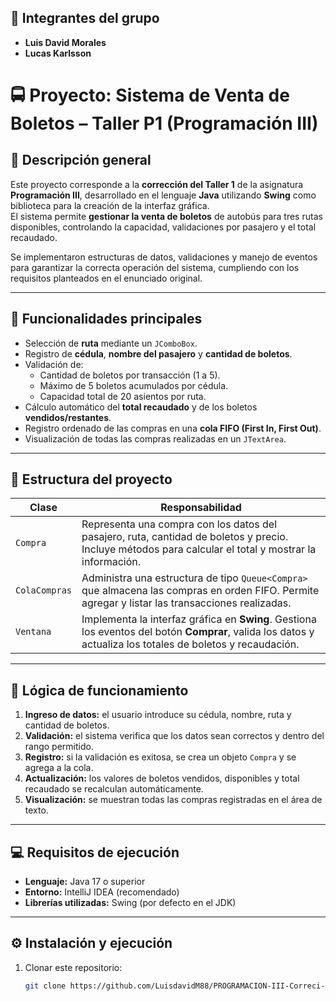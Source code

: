 ## 👥 Integrantes del grupo
- **Luis David Morales** 
- **Lucas Karlsson** 
# 🚍 Proyecto: Sistema de Venta de Boletos – Taller P1 (Programación III)

## 📘 Descripción general
Este proyecto corresponde a la **corrección del Taller 1** de la asignatura **Programación III**, desarrollado en el lenguaje **Java** utilizando **Swing** como biblioteca para la creación de la interfaz gráfica.  
El sistema permite **gestionar la venta de boletos** de autobús para tres rutas disponibles, controlando la capacidad, validaciones por pasajero y el total recaudado.

Se implementaron estructuras de datos, validaciones y manejo de eventos para garantizar la correcta operación del sistema, cumpliendo con los requisitos planteados en el enunciado original.

---

## 🧩 Funcionalidades principales
- Selección de **ruta** mediante un `JComboBox`.
- Registro de **cédula**, **nombre del pasajero** y **cantidad de boletos**.
- Validación de:
  - Cantidad de boletos por transacción (1 a 5).
  - Máximo de 5 boletos acumulados por cédula.
  - Capacidad total de 20 asientos por ruta.
- Cálculo automático del **total recaudado** y de los boletos **vendidos/restantes**.
- Registro ordenado de las compras en una **cola FIFO (First In, First Out)**.
- Visualización de todas las compras realizadas en un `JTextArea`.

---

## 🧱 Estructura del proyecto

| **Clase** | **Responsabilidad** |
|------------|----------------------|
| `Compra` | Representa una compra con los datos del pasajero, ruta, cantidad de boletos y precio. Incluye métodos para calcular el total y mostrar la información. |
| `ColaCompras` | Administra una estructura de tipo `Queue<Compra>` que almacena las compras en orden FIFO. Permite agregar y listar las transacciones realizadas. |
| `Ventana` | Implementa la interfaz gráfica en **Swing**. Gestiona los eventos del botón **Comprar**, valida los datos y actualiza los totales de boletos y recaudación. |

---

## 🧠 Lógica de funcionamiento

1. **Ingreso de datos:** el usuario introduce su cédula, nombre, ruta y cantidad de boletos.  
2. **Validación:** el sistema verifica que los datos sean correctos y dentro del rango permitido.  
3. **Registro:** si la validación es exitosa, se crea un objeto `Compra` y se agrega a la cola.  
4. **Actualización:** los valores de boletos vendidos, disponibles y total recaudado se recalculan automáticamente.  
5. **Visualización:** se muestran todas las compras registradas en el área de texto.  

---

## 💻 Requisitos de ejecución

- **Lenguaje:** Java 17 o superior  
- **Entorno:** IntelliJ IDEA (recomendado)  
- **Librerías utilizadas:** Swing (por defecto en el JDK)  

---

## ⚙️ Instalación y ejecución

1. Clonar este repositorio:
   ```bash
   git clone https://github.com/LuisdavidM88/PROGRAMACION-III-Correci-n-Taller-P1.git
